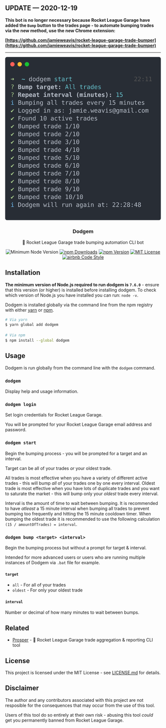 ## UPDATE — 2020-12-19

**This bot is no longer necessary because Rocket League Garage have added the `Bump` button to the trades page - to automate bumping trades via the new method, use the new Chrome extension:**

**[https://github.com/jamieweavis/rocket-league-garage-trade-bumper](https://github.com/jamieweavis/rocket-league-garage-trade-bumper)**

---

<p align="center"><img src="screenshot.svg" alt="Screenshot"></p>
<h3 align="center">Dodgem</h3>
<p align="center">🎪 Rocket League Garage trade bumping automation CLI bot</p>
<p align="center">
	<img src="https://img.shields.io/node/v/dodgem.svg" alt="Minimum Node Version">
    <a href="https://www.npmjs.com/package/dodgem"><img src="https://img.shields.io/npm/dt/dodgem.svg" alt="npm Downloads"></a>
    <a href="https://www.npmjs.com/package/dodgem"><img src="https://img.shields.io/npm/v/dodgem.svg" alt="npm Version"></a>
    <a href="https://github.com/jamieweavis/dodgem/blob/master/LICENSE.md"><img src="https://img.shields.io/badge/license-MIT-blue.svg" alt="MIT License"></a>
    <a href="https://github.com/airbnb/javascript"><img src="https://img.shields.io/badge/codestyle-airbnb-fd5c63.svg" alt="airbnb Code Style"></a>
</p>

## Installation

**The minimum version of Node.js required to run dodgem is `7.6.0`** - ensure that this version (or higher) is installed before installing dodgem. To check which version of Node.js you have installed you can run: `node -v`.

Dodgem is installed globally via the command line from the npm registry with either [yarn](https://github.com/yarnpkg/yarn) or [npm](https://github.com/npm/npm).

```sh
# Via yarn
$ yarn global add dodgem

# Via npm
$ npm install --global dodgem
```

## Usage

Dodgem is run globally from the command line with the `dodgem` command.

### `dodgem`

Display help and usage information.

### `dodgem login`

Set login credentials for Rocket League Garage.

You will be prompted for your Rocket League Garage email address and password.

### `dodgem start`

Begin the bumping process - you will be prompted for a target and an interval.

Target can be all of your trades _or_ your oldest trade.

All trades is most effective when you have a variety of different active trades - this will bump _all_ of your trades one by one every interval. Oldest trade is most effective when you have lots of duplicate trades and you want to saturate the market - this will bump only your _oldest_ trade every interval.

Interval is the amount of time to wait between bumping. It is recommended to have _atleast_ a 15 minute interval when bumping all trades to prevent bumping too frequently and hitting the 15 minute cooldown timer. When bumping the oldest trade it is recommended to use the following calculation `(15 / amountOfTrades) = interval`.

### `dodgem bump <target> <interval>`

Begin the bumping process but without a prompt for target & interval.

Intended for more advanced users or users who are running multiple instances of Dodgem via `.bat` file for example.

#### `target`

- `all` - For all of your trades
- `oldest` - For only your oldest trade

#### `interval`

Number or decimal of how many minutes to wait between bumps.

## Related

* [Prosper](https://github.com/jamieweavis/prosper) - 💎 Rocket League Garage trade aggregation & reporting CLI tool

## License

This project is licensed under the MIT License - see [LICENSE.md](LICENSE.md) for details.

## Disclaimer

The author and any contributors associated with this project are not resposible for the consequences that may occur from the use of this tool.

Users of this tool do so entirely at their own risk - abusing this tool _could_ get you permanently banned from Rocket League Garage.
